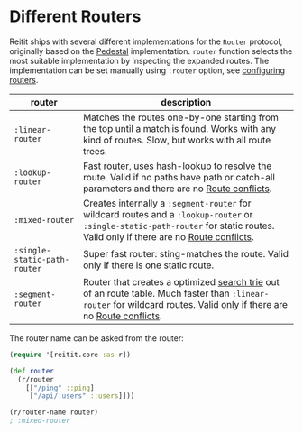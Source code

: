 # Different Routers

Reitit ships with several different implementations for the `Router` protocol, originally based on the [Pedestal](https://github.com/pedestal/pedestal/tree/master/route) implementation. `router` function selects the most suitable implementation by inspecting the expanded routes. The implementation can be set manually using `:router` option, see [configuring routers](advanced/configuring_routers.md).

| router                        | description |
| ------------------------------|-------------|
| `:linear-router`              | Matches the routes one-by-one starting from the top until a match is found. Works with any kind of routes. Slow, but works with all route trees.
| `:lookup-router`              | Fast router, uses hash-lookup to resolve the route. Valid if no paths have path or catch-all parameters and there are no [Route conflicts](../basics/route_conflicts.md).
| `:mixed-router`               | Creates internally a `:segment-router` for wildcard routes and a `:lookup-router` or `:single-static-path-router` for static routes. Valid only if there are no [Route conflicts](../basics/route_conflicts.md).
| `:single-static-path-router`  | Super fast router: sting-matches the route. Valid only if there is one static route.
| `:segment-router`             | Router that creates a optimized [search trie](https://en.wikipedia.org/wiki/Trie) out of an route table. Much faster than `:linear-router` for wildcard routes. Valid only if there are no [Route conflicts](../basics/route_conflicts.md).

The router name can be asked from the router:

```clj
(require '[reitit.core :as r])

(def router
  (r/router
    [["/ping" ::ping]
     ["/api/:users" ::users]]))

(r/router-name router)
; :mixed-router
```
